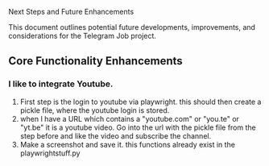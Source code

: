 
Next Steps and Future Enhancements

This document outlines potential future developments, improvements, and considerations for the Telegram Job project.

## Core Functionality Enhancements

### I like to integrate Youtube. 

1. First step is the login to youtube via playwright. this should then create a pickle file, where the youtube login is stored.
2. when I have a URL which contains a "youtube.com" or "you.te" or "yt.be" it is a youtube video. Go into the url with the pickle file from the step before and like the video and subscribe the channel. 
3. Make a screenshot and save it. this functions already exist in the playwrightstuff.py

